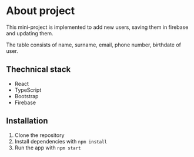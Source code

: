 <h1>About project</h1>

<p>This mini-project is implemented to add new users, saving them in firebase and updating them.</p>
<p>The table consists of name, surname, email, phone number, birthdate of user.</p>

<h2>Thechnical stack</h2>

<ul>
  <li>React</li>
  <li>TypeScript</li>
  <li>Bootstrap</li>
  <li>Firebase</li>
</ul>

<h2>Installation</h2>

<ol>
  <li>Clone the repository</li>
  <li>Install dependencies with <code>npm install</code></li>
  <li>Run the app with <code>npm start</code></li>
</ol>
